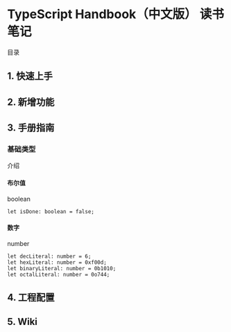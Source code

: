 # TypeScript Handbook（中文版） 读书笔记 #

目录

## 1. 快速上手 ##

## 2. 新增功能 ##

## 3. 手册指南 ##

### 基础类型 ###

介绍

#### 布尔值 ####

boolean

	let isDone: boolean = false;

#### 数字 ####

number

	let decLiteral: number = 6;
	let hexLiteral: number = 0xf00d;
	let binaryLiteral: number = 0b1010;
	let octalLiteral: number = 0o744;

## 4. 工程配置 ##

## 5. Wiki ##